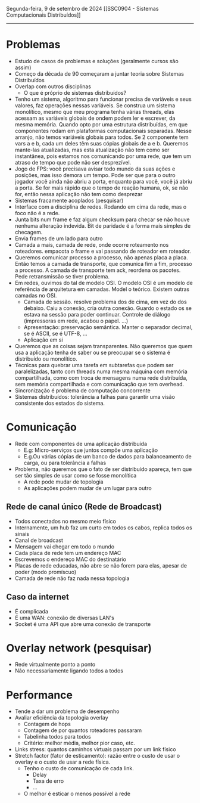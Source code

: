 Segunda-feira, 9 de setembro de 2024
[[SSC0904 - Sistemas Computacionais Distribuídos]]
<hr>

# Problemas
- Estudo de casos de problemas e soluções (geralmente cursos são assim)
- Começo da década de 90 começaram a juntar teoria sobre Sistemas Distribuídos
- Overlap com outros disciplinas
	- O que é próprio de sistemas distribuídos?
- Tenho um sistema, algoritmo para funcionar precisa de variáveis e seus valores, faz operações nessas variáveis. Se construa um sistema monolítico, mesmo que meu programa tenha várias threads, elas acessam as variáveis globais de ondem podem ler e escrever, da mesma memória. Quando opto por uma estrutura distribuídas, em que componentes rodam em plataformas computacionais separadas. Nesse arranjo, não temos variáveis globais para todos. Se 2 componente tem vars a e b, cada um deles têm suas cópias globais de a e b. Queremos mante-las atualizadas, mas esta atualização não tem como ser instantânea, pois estamos nos comunicando por uma rede, que tem um atraso de tempo que pode não ser desprezível.
- Jogo de FPS: você precisava avisar todo mundo da suas ações e posições, mas isso demora um tempo. Pode ser que para o outro jogador você ainda não abriu a porta, enquanto para você, você já abriu a porta. Se for mais rápido que o tempo de reação humana, ok, se não for, então nessa aplicação não tem como desprezar
- Sistemas fracamente acoplados (pesquisar)
- Interface com a disciplina de redes. Rodando em cima da rede, mas o foco não é a rede.
- Junta bits num frame e faz algum checksum para checar se não houve nenhuma alteração indevida. Bit de paridade é a forma mais simples de checagem.
- Envia frames de um lado para outro
- Camada a mais, camada de rede, onde ocorre roteamento nos roteadores. empacota o frame e vai passando de roteador em roteador.
- Queremos comunicar processo a processo, não apenas placa a placa. Então temos a camada de transporte, que comunica fim a fim, processo a processo. A camada de transporte tem ack, reordena os pacotes. Pede retransmissão se tiver problema.
- Em redes, ouvimos do tal de modelo OSI. O modelo OSI é um modelo de referência de arquitetura em camadas. Model o teórico. Existem outras camadas no OSI.
	- Camada de sessão. resolve problema dos de cima, em vez do dos debaixo. Caiu a conexão, cria outra conexão. Guardo o estado os se estava na sessão para poder continuar. Controle de diálogo (impressoras em rede, acabou o papel. ...)
	- Apresentação: preservação semântica. Manter o separador decimal, se é ASCII, se é UTF-8, ...
	- Aplicação em si
- Queremos que as coisas sejam transparentes. Não queremos que quem usa a aplicação tenha de saber ou se preocupar se o sistema é distribuído ou monolítico.
- Técnicas para quebrar uma tarefa em subtarefas que podem ser paralelizadas, tanto com threads numa mesma máquina com memória compartilhada, como com troca de mensagens numa rede distribuída, sem memória compartilhada e com comunicação que tem overhead.
- Sincronização é problema de computação concorrente
- Sistemas distribuídos: tolerância a falhas para garantir uma visão consistente dos estados do sistema.
# Comunicação
- Rede com componentes de uma aplicação distribuída
	- E.g: Micro-serviços que juntos compõe uma aplicação
	- E.g.Ou várias cópias de um banco de dados para balanceamento de carga, ou para tolerância a falhas
- Problema, não queremos que o fato de ser distribuído apareça, tem que ser tão simples de usar como se fosse monolítica
	- A rede pode mudar de topologia
	- As aplicações podem mudar de um lugar para outro
## Rede de canal único (Rede de Broadcast)
- Todos conectados no mesmo meio físico
- Internamente, um hub faz um curto em todos os cabos, replica todos os sinais
- Canal de broadcast
- Mensagem vai chegar em todo o mundo
- Cada placa de rede tem um endereço MAC
- Escrevemos o endereço MAC do destinatário
- Placas de rede educadas, não abre se não forem para elas, apesar de poder (modo promíscuo)
- Camada de rede não faz nada nessa topologia
## Caso da internet
- É complicada
- É uma WAN: conexão de diversas LAN's
- Socket é uma API que abre uma conexão de transporte
# Overlay network (pesquisar)
- Rede virtualmente ponto a ponto
- Não necessariamente ligando todos a todos
# Performance
- Tende a dar um problema de desempenho
- Avaliar eficiência da topologia overlay
	- Contagem de hops
	- Contagem de por quantos roteadores passaram
	- Tabelinha todos para todos
	- Critério: melhor média, melhor pior caso, etc.
- Links stress: quantos caminhos virtuais passam por um link físico
- Stretch factor (fator de esticamento): razão entre o custo de usar o overlay e o custo de usar a rede física.
	- Tenho o custo de comunicação de cada link. 
		- Delay
		- Taxa de erro
		- ...
	- O melhor é esticar o menos possível a rede